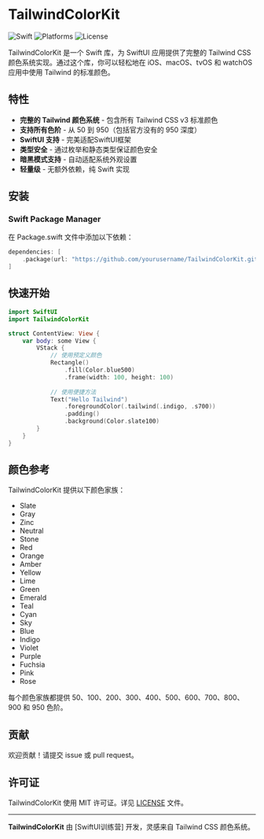 # TailwindColorKit

![Swift](https://img.shields.io/badge/Swift-5.6+-orange.svg)
![Platforms](https://img.shields.io/badge/Platforms-iOS%20%7C%20macOS%20%7C%20tvOS%20%7C%20watchOS-lightgrey.svg)
![License](https://img.shields.io/badge/License-MIT-blue.svg)

TailwindColorKit 是一个 Swift 库，为 SwiftUI 应用提供了完整的 Tailwind CSS 颜色系统实现。通过这个库，你可以轻松地在 iOS、macOS、tvOS 和 watchOS 应用中使用 Tailwind 的标准颜色。

## 特性

- **完整的 Tailwind 颜色系统** - 包含所有 Tailwind CSS v3 标准颜色
- **支持所有色阶** - 从 50 到 950（包括官方没有的 950 深度）
- **SwiftUI 支持** - 完美适配SwiftUI框架
- **类型安全** - 通过枚举和静态类型保证颜色安全
- **暗黑模式支持** - 自动适配系统外观设置
- **轻量级** - 无额外依赖，纯 Swift 实现

## 安装

### Swift Package Manager

在 Package.swift 文件中添加以下依赖：

```swift
dependencies: [
    .package(url: "https://github.com/yourusername/TailwindColorKit.git", from: "1.0.0")
]
```

## 快速开始

```swift
import SwiftUI
import TailwindColorKit

struct ContentView: View {
    var body: some View {
        VStack {
            // 使用预定义颜色
            Rectangle()
                .fill(Color.blue500)
                .frame(width: 100, height: 100)
            
            // 使用便捷方法
            Text("Hello Tailwind")
                .foregroundColor(.tailwind(.indigo, .s700))
                .padding()
                .background(Color.slate100)
        }
    }
}
```

## 颜色参考

TailwindColorKit 提供以下颜色家族：

- Slate
- Gray
- Zinc
- Neutral
- Stone
- Red
- Orange
- Amber
- Yellow
- Lime
- Green
- Emerald
- Teal
- Cyan
- Sky
- Blue
- Indigo
- Violet
- Purple
- Fuchsia
- Pink
- Rose

每个颜色家族都提供 50、100、200、300、400、500、600、700、800、900 和 950 色阶。

## 贡献

欢迎贡献！请提交 issue 或 pull request。

## 许可证

TailwindColorKit 使用 MIT 许可证。详见 [LICENSE](LICENSE) 文件。

---

**TailwindColorKit** 由 [SwiftUI训练营] 开发，灵感来自 Tailwind CSS 颜色系统。
